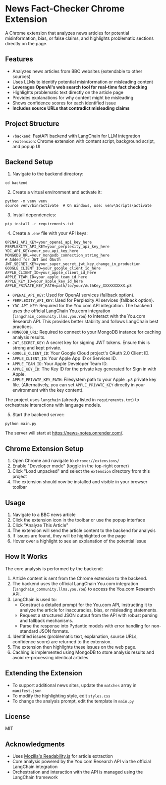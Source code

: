 # News Fact-Checker Chrome Extension

A Chrome extension that analyzes news articles for potential misinformation, bias, or false claims, and highlights problematic sections directly on the page.

## Features

- Analyzes news articles from BBC websites (extendable to other sources)
- Uses LLMs to identify potential misinformation or misleading content
- **Leverages OpenAI's web search tool for real-time fact checking**
- Highlights problematic text directly on the article page
- Provides explanations for why content might be misleading
- Shows confidence scores for each identified issue
- **Includes source URLs that contradict misleading claims**

## Project Structure

- `/backend`: FastAPI backend with LangChain for LLM integration
- `/extension`: Chrome extension with content script, background script, and popup UI

## Backend Setup

1. Navigate to the backend directory:
```
cd backend
```

2. Create a virtual environment and activate it:
```
python -m venv venv
source venv/bin/activate  # On Windows, use: venv\Scripts\activate
```

3. Install dependencies:
```
pip install -r requirements.txt
```

4. Create a `.env` file with your API keys:
```
OPENAI_API_KEY=your_openai_api_key_here
PERPLEXITY_API_KEY=your_perplexity_api_key_here
YDC_API_KEY=your_you_api_key_here
MONGODB_URL=your_mongodb_connection_string_here
# Added for JWT and OAuth
JWT_SECRET_KEY=your_super_secret_jwt_key_change_in_production
GOOGLE_CLIENT_ID=your_google_client_id_here
APPLE_CLIENT_ID=your_apple_client_id_here
APPLE_TEAM_ID=your_apple_team_id_here
APPLE_KEY_ID=your_apple_key_id_here
APPLE_PRIVATE_KEY_PATH=path/to/your/AuthKey_XXXXXXXXXX.p8
```
   - `OPENAI_API_KEY`: Used for OpenAI services (fallback option).
   - `PERPLEXITY_API_KEY`: Used for Perplexity AI services (fallback option).
   - `YDC_API_KEY`: Required for the You.com API integration. The backend uses the official LangChain You.com integration (`langchain_community.llms.you.You`) to interact with the You.com Research API. This provides better stability and follows LangChain best practices.
   - `MONGODB_URL`: Required to connect to your MongoDB instance for caching analysis results.
   - `JWT_SECRET_KEY`: A secret key for signing JWT tokens. Ensure this is strong and kept private.
   - `GOOGLE_CLIENT_ID`: Your Google Cloud project's OAuth 2.0 Client ID.
   - `APPLE_CLIENT_ID`: Your Apple App ID or Services ID.
   - `APPLE_TEAM_ID`: Your Apple Developer Team ID.
   - `APPLE_KEY_ID`: The Key ID for the private key generated for Sign in with Apple.
   - `APPLE_PRIVATE_KEY_PATH`: Filesystem path to your Apple `.p8` private key file.
     (Alternatively, you can set `APPLE_PRIVATE_KEY` directly in your environment with the key content).

   The project uses `langchain` (already listed in `requirements.txt`) to orchestrate interactions with language models.

5. Start the backend server:
```
python main.py
```

The server will start at https://news-notes.onrender.com/.

## Chrome Extension Setup

1. Open Chrome and navigate to `chrome://extensions/`
2. Enable "Developer mode" (toggle in the top-right corner)
3. Click "Load unpacked" and select the `extension` directory from this project
4. The extension should now be installed and visible in your browser toolbar

## Usage

1. Navigate to a BBC news article
2. Click the extension icon in the toolbar or use the popup interface
3. Click "Analyze This Article"
4. The extension will send the article content to the backend for analysis
5. If issues are found, they will be highlighted on the page
6. Hover over a highlight to see an explanation of the potential issue

## How It Works

The core analysis is performed by the backend:
1. Article content is sent from the Chrome extension to the backend.
2. The backend uses the official LangChain You.com integration (`langchain_community.llms.you.You`) to access the You.com Research API.
3. LangChain is used to:
    - Construct a detailed prompt for the You.com API, instructing it to analyze the article for inaccuracies, bias, or misleading statements.
    - Request a structured JSON output from the API with robust parsing and fallback mechanisms.
    - Parse the response into Pydantic models with error handling for non-standard JSON formats.
4. Identified issues (problematic text, explanation, source URLs, confidence score) are returned to the extension.
5. The extension then highlights these issues on the web page.
6. Caching is implemented using MongoDB to store analysis results and avoid re-processing identical articles.

## Extending the Extension

- To support additional news sites, update the `matches` array in `manifest.json`
- To modify the highlighting style, edit `styles.css`
- To change the analysis prompt, edit the template in `main.py`

## License

MIT

## Acknowledgments

- Uses [Mozilla's Readability.js](https://github.com/mozilla/readability) for article extraction
- Core analysis powered by the You.com Research API via the official LangChain integration
- Orchestration and interaction with the API is managed using the LangChain framework